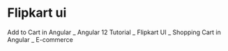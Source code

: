 # Flipkart ui 
 Add to Cart in Angular _ Angular 12 Tutorial _ Flipkart UI _ Shopping Cart in Angular _ E-commerce
